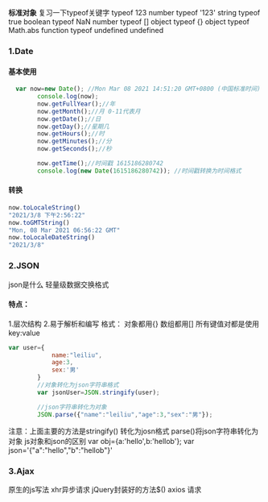 **标准对象**
复习一下typeof关键字
typeof 123
number
typeof '123'
string
typeof true
boolean
typeof NaN
number
typeof []
object
typeof {}
object
typeof Math.abs
function
typeof undefined 
undefined

### 1.Date
#### 基本使用

```js
  var now=new Date(); //Mon Mar 08 2021 14:51:20 GMT+0800 (中国标准时间)
        console.log(now);
        now.getFullYear();//年
        now.getMonth();//月 0-11代表月
        now.getDate();//日
        now.getDay();//星期几
        now.getHours();//时
        now.getMinutes();//分
        now.getSeconds();//秒

        now.getTime();//时间戳 1615186280742
        console.log(new Date(1615186280742)); //时间戳转换为时间格式
```
#### 转换

```js
now.toLocaleString()
"2021/3/8 下午2:56:22"
now.toGMTString()
"Mon, 08 Mar 2021 06:56:22 GMT"
now.toLocaleDateString()
"2021/3/8"
```
### 2.JSON
json是什么
轻量级数据交换格式
#### 特点：
1.层次结构
2.易于解析和编写
格式：
对象都用{}
数组都用[]
所有键值对都是使用key:value

```js
var user={
            name:"leiliu",
            age:3,
            sex:'男'
        }
        //对象转化为json字符串格式
        var jsonUser=JSON.stringify(user);

        //json字符串转化为对象
        JSON.parse({"name":"leiliu","age":3,"sex":"男"});
```
注意：上面主要的方法是stringify() 转化为josn格式
parse()将json字符串转化为对象
js对象和json的区别
var obj={a:'hello',b:'hellob'};
var json='{"a":"hello","b":"hellob"}'
### 3.Ajax
原生的js写法 xhr异步请求
jQuery封装好的方法$()
axios 请求